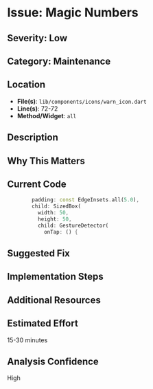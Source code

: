 # Issue: Magic Numbers

## Severity: Low

## Category: Maintenance

## Location
- **File(s)**: `lib/components/icons/warn_icon.dart`
- **Line(s)**: 72-72
- **Method/Widget**: `all`

## Description


## Why This Matters


## Current Code
```dart
        padding: const EdgeInsets.all(5.0),
        child: SizedBox(
          width: 50,
          height: 50,
          child: GestureDetector(
            onTap: () {
```

## Suggested Fix


## Implementation Steps


## Additional Resources


## Estimated Effort
15-30 minutes

## Analysis Confidence
High
